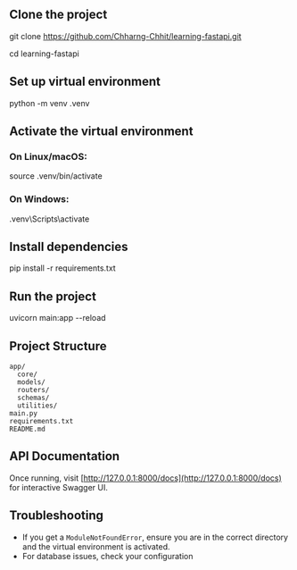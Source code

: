 ## Clone the project
git clone https://github.com/Chharng-Chhit/learning-fastapi.git

cd learning-fastapi

## Set up virtual environment
python -m venv .venv

## Activate the virtual environment
### On Linux/macOS:
source .venv/bin/activate

### On Windows:
.venv\Scripts\activate

## Install dependencies
pip install -r requirements.txt

## Run the project
uvicorn main:app --reload

## Project Structure
```
app/
  core/
  models/
  routers/
  schemas/
  utilities/
main.py
requirements.txt
README.md
```

## API Documentation
Once running, visit [http://127.0.0.1:8000/docs](http://127.0.0.1:8000/docs) for interactive Swagger UI.

## Troubleshooting
- If you get a `ModuleNotFoundError`, ensure you are in the correct directory and the virtual environment is activated.
- For database issues, check your configuration

